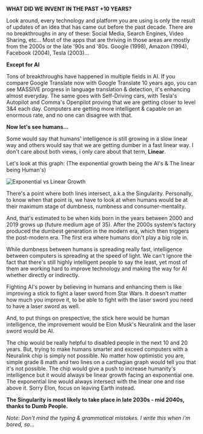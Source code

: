 
**WHAT DID WE INVENT IN THE PAST +10 YEARS?**

Look around, every technology and platform you are using is only the result of updates of an idea that has came out before the past decade. There are no breakthroughs in any of these: Social Media, Search Engines, Video Sharing, etc... Most of the apps that are thriving in those areas are mostly from the 2000s or the late '90s and '80s. Google (1998), Amazon (1994), Facebook (2004), Tesla (2003)...

**Except for AI**

Tons of breakthroughs have happened in multiple fields in AI. If you compare Google Translate now with Google Translate 10 years ago, you can see MASSIVE progress in language translation & detection, it's enhancing almost everyday. The same goes with Self-Driving cars, with Tesla's Autopilot and Comma's Openpilot proving that we are getting closer to level 3&4 each day. Computers are getting more intelligent & capable on an enormous rate, and no one can disagree with that.

**Now let's see humans...**

Some would say that humans' intelligence is still growing in a slow linear way and others would say that we are getting dumber in a fast linear way. I don't care about both views, i only care about that term, **Linear**.

Let's look at this graph: (The exponential growth being the AI's & The linear being Human's)


![Exponential vs Linear Growth](https://finstart.co/wp-content/uploads/2020/03/linear-vs-exponential-5.png "Exponential & Linear")

There's a point where both lines intersect, a.k.a the Singularity. Personally, to know when that point is, we have to look at when humans would be at their maximum stage of dumbness, numbness and consumer-mentality.

And, that's estimated to be when kids born in the years between 2000 and 2019 grows up (future medium age of 35). After the 2000s system's factory produced the dumbest generation in the modern era, which then triggers the post-modern era. The first era where humans don't play a big role in.

While dumbness between humans is spreading really fast, intelligence between computers is spreading at the speed of light.
We can't ignore the fact that there's still highly intelligent people to say the least, yet most of them are working hard to improve technology and making the way for AI whether directly or indirectly.

Fighting AI's power by believing in humans and enhancing them is like improving a stick to fight a laser sword from Star Wars. It doesn't matter how much you improve it, to be able to fight with the laser sword you need to have a laser sword as well.

And, to put things on prespective, the stick here would be human intelligence, the improvement would be Elon Musk's Neuralink and the laser sword would be AI. 

The chip would be really helpful to disabled people in the next 10 and 20 years. But, trying to make humans smarter and exceed computers with a Neuralink chip is simply not possible. No matter how optimistic you are, simple grade 8 math and two lines on a carthagian graph would tell you that it's not possible. The chip would give a push to increase humanity's intelligence but it would always be linear growth facing an exponential one. The exponential line would always intersect with the linear one and rise above it. Sorry Elon, focus on leaving Earth instead. 

**The Singularity is most likely to take place in late 2030s - mid 2040s, thanks to Dumb People.**

*Note: Don't mind the typing & grammatical mistakes. I write this when i'm bored, so...*